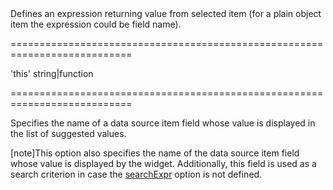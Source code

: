 <!--**
/*-------------------------------------------
    Auto-generated file. Do not modify.
-------------------------------------------

**-->
<!--d-->Defines an expression returning value from selected item (for a plain object item the expression could be field name).<!--/d-->
===========================================================================
<!--default-->'this'<!--/default-->
<!--type-->string|function<!--/type-->
===========================================================================

<!--shortDescription-->
Specifies the name of a data source item field whose value is displayed in the list of suggested values.
<!--/shortDescription-->

<!--fullDescription-->
[note]This option also specifies the name of the data source item field whose value is displayed by the widget. Additionally, this field is used as a search criterion in case the [searchExpr](/Documentation/ApiReference/UI_Widgets/dxAutocomplete/Configuration/#searchExpr) option is not defined.

<!--/fullDescription-->
<!--handmade-->
<!--/handmade-->